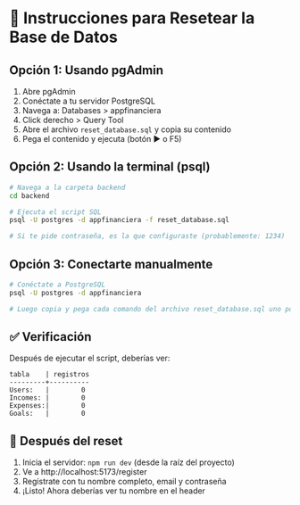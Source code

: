 # 🔧 Instrucciones para Resetear la Base de Datos

## Opción 1: Usando pgAdmin

1. Abre pgAdmin
2. Conéctate a tu servidor PostgreSQL
3. Navega a: Databases > appfinanciera
4. Click derecho > Query Tool
5. Abre el archivo `reset_database.sql` y copia su contenido
6. Pega el contenido y ejecuta (botón ▶️ o F5)

## Opción 2: Usando la terminal (psql)

```bash
# Navega a la carpeta backend
cd backend

# Ejecuta el script SQL
psql -U postgres -d appfinanciera -f reset_database.sql

# Si te pide contraseña, es la que configuraste (probablemente: 1234)
```

## Opción 3: Conectarte manualmente

```bash
# Conéctate a PostgreSQL
psql -U postgres -d appfinanciera

# Luego copia y pega cada comando del archivo reset_database.sql uno por uno
```

## ✅ Verificación

Después de ejecutar el script, deberías ver:

```
tabla    | registros
---------+----------
Users:   |        0
Incomes: |        0
Expenses:|        0
Goals:   |        0
```

## 🚀 Después del reset

1. Inicia el servidor: `npm run dev` (desde la raíz del proyecto)
2. Ve a http://localhost:5173/register
3. Regístrate con tu nombre completo, email y contraseña
4. ¡Listo! Ahora deberías ver tu nombre en el header
